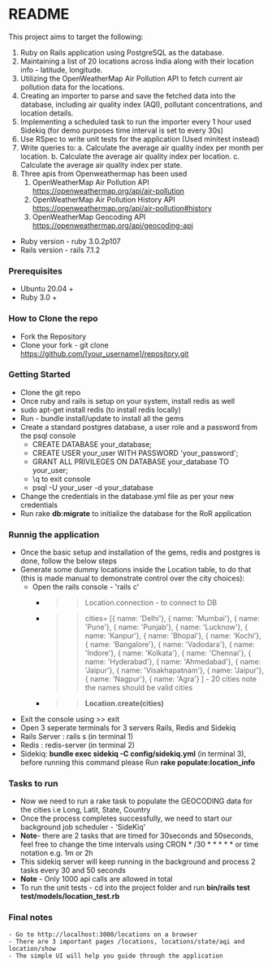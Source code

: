 # README
This project aims to target the following: 

1. Ruby on Rails application using PostgreSQL as the database.
2. Maintaining a list of 20 locations across India along with their location info - latitude, longitude.
3. Utilizing the OpenWeatherMap Air Pollution API to fetch current air pollution data for the locations.
4. Creating an importer to parse and save the fetched data into the database, including air quality index (AQI), pollutant concentrations, and location details.
5. Implementing a scheduled task to run the importer every 1 hour used Sidekiq (for demo purposes time interval is set to every 30s)
6. Use RSpec to write unit tests for the application (Used minitest instead)
7. Write queries to:
   a. Calculate the average air quality index per month per location.
   b. Calculate the average air quality index per location.
   c. Calculate the average air quality index per state.
8. Three apis from Openweathermap has been used
   1. OpenWeatherMap Air Pollution API https://openweathermap.org/api/air-pollution
   2. OpenWeatherMap Air Pollution History API https://openweathermap.org/api/air-pollution#history
   3. OpenWeatherMap Geocoding API https://openweathermap.org/api/geocoding-api
   
* Ruby version - ruby 3.0.2p107
* Rails version - rails 7.1.2

### Prerequisites
  - Ubuntu 20.04 +
  - Ruby 3.0 +

### How to Clone the repo
   - Fork the Repository
   - Clone your fork - git clone https://github.com/[your_username]/repository.git

### Getting Started
  - Clone the git repo
  - Once ruby and rails is setup on your system, install redis as well
  - sudo apt-get install redis (to install redis locally)
  - Run - bundle install/update to install all the gems
  - Create a standard postgres database, a user role and a password from the psql console
      - CREATE DATABASE your_database;
      - CREATE USER your_user WITH PASSWORD 'your_password';
      - GRANT ALL PRIVILEGES ON DATABASE your_database TO your_user;
      - \q to exit console
      - psql -U your_user -d your_database
  - Change the credentials in the database.yml file as per your new credentials
  - Run rake **db:migrate** to initialize the database for the RoR application

  ### Runnig the application
  - Once the basic setup and installation of the gems, redis and postgres is done, follow the below steps
  - Generate some dummy locations inside the Location table, to do that (this is made manual to demonstrate control over the city choices):
    - Open the rails console - 'rails c'
      - >> Location.connection - to connect to DB
      - >> cities= [{ name: 'Delhi'}, { name: 'Mumbai'}, { name: 'Pune'}, { name: 'Punjab'}, { name: 'Lucknow'}, { name: 'Kanpur'}, { name: 'Bhopal'}, { name: 'Kochi'}, { name: 'Bangalore'}, { name: 'Vadodara'}, { name: 'Indore'}, { name: 'Kolkata'}, { name: 'Chennai'}, { name: 'Hyderabad'}, { name: 'Ahmedabad'}, { name: 'Jaipur'}, { name: 'Visakhapatnam'}, { name: 'Jaipur'}, { name: 'Nagpur'}, { name: 'Agra'}  ] - 20 cities note the names should be valid cities
      - >> **Location.create(cities)**
   - Exit the console using >> exit
   - Open 3 seperate terminals for 3 servers Rails, Redis and Sidekiq
   - Rails Server : rails s (in terminal 1)
   - Redis : redis-server (in terminal 2)
   - Sidekiq: **bundle exec sidekiq -C config/sidekiq.yml** (in terminal 3), before running this command please Run **rake populate:location_info**

   ### Tasks to run
   - Now we need to run a rake task to populate the GEOCODING data for the cities i.e Long, Latit, State, Country
   - Once the process completes successfully, we need to start our background job scheduler - 'SideKiq'
   - **Note**- there are 2 tasks that are timed for 30seconds and 50seconds, feel free to change the time intervals using CRON * /30 * * * * * or time notation e.g. 1m or 2h
   - This sidekiq server will keep running in the background and process 2 tasks every 30 and 50 seconds
   - **Note** - Only 1000 api calls are allowed in total
   - To run the unit tests - cd into the project folder and run **bin/rails test test/models/location_test.rb**


  ### Final notes
    - Go to http://localhost:3000/locations on a browser
    - There are 3 important pages /locations, locations/state/aqi and location/show
    - The simple UI will help you guide through the application
